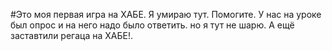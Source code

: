 #Это моя первая игра на ХАБЕ.  Я умираю тут. Помогите. У нас на уроке был опрос и на него надо было ответить. но я тут не шарю. А ещё заставтили регаца на ХАБЕ!.
